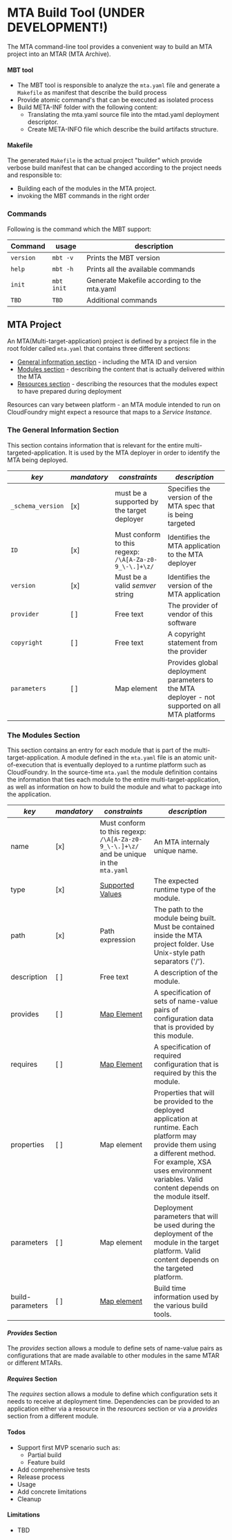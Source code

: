 # MTA Build Tool (UNDER DEVELOPMENT!)


The MTA command-line tool provides a convenient way to build an MTA project into an MTAR (MTA Archive). 
 

#### MBT tool

- The MBT tool is responsible to analyze the `mta.yaml` file and generate a `Makefile` as manifest that describe the build process 
- Provide atomic command's that can be executed as isolated process
- Build META-INF folder with the following content:
  - Translating the mta.yaml source file into the mtad.yaml deployment descriptor.
  - Create META-INFO file which describe the build artifacts structure.
 
  
#### Makefile  

The generated `Makefile` is the actual project "builder" which provide verbose build manifest that can be changed according to the project needs and responsible to:
- Building each of the modules in the MTA project.
- invoking the MBT commands in the right order

### Commands <a id='commands'></a>

Following is the command which the MBT support:


| Command | usage      | description                                            |
| ------  | ------     |  ----------                                            |
| `version` | `mbt -v`     | Prints the MBT version                                 |
| `help`    | `mbt -h`     | Prints all the available commands                      | 
| `init`    | `mbt init`   | Generate Makefile according to the mta.yaml            |
| `TBD `    | `TBD`        | Additional commands


## MTA Project

An MTA(Multi-target-application) project is defined by a project file in the root folder called `mta.yaml` that contains three different sections:

   * [General information section](#general) - including the MTA ID and version
   * [Modules section](#modules) - describing the content that is actually delivered within the MTA
   * [Resources section](#resources) - describing the resources that the modules expect to have prepared during deployment

Resources can vary between platform - an MTA module intended to run on CloudFoundry might expect a resource
that maps to a _Service Instance_.

### The General Information Section <a id='general'></a>

This section contains information that is relevant for the entire multi-targeted-application. It is used by the MTA deployer
in order to identify the MTA being deployed.

|*key*|*mandatory*|*constraints*|*description*|
| --- | --- | --- | --- |
|`_schema_version`|[x]|must be a supported by the target deployer|Specifies the version of the MTA spec that is being targeted|
|`ID`|[x]|Must conform to this regexp: `/\A[A-Za-z0-9_\-\.]+\z/`|Identifies the MTA application to the MTA deployer|
|`version`|[x]|Must be a valid _semver_ string|Identifies the version of the MTA application|
|`provider`|[ ]|Free text|The provider of vendor of this software|
|`copyright`|[ ]|Free text|A copyright statement from the provider|
|`parameters`|[ ]|Map element|Provides global deployment parameters to the MTA deployer - not supported on all MTA platforms|


### The Modules Section <a id='modules'></a>

This section contains an entry for each module that is part of the multi-target-application. A module defined in the `mta.yaml` file
is an atomic unit-of-execution that is eventually deployed to a runtime platform such as CloudFoundry. In the source-time `mta.yaml`
the module definition contains the information that ties each module to the entire multi-target-application, as well as information on
how to build the module and what to package into the application.

|*key*|*mandatory*|*constraints*|*description*|
| --- | --- | --- | --- |
|name|[x]|Must conform to this regexp: `/\A[A-Za-z0-9_\-\.]+\z/` and be unique in the `mta.yaml`|An MTA internaly unique name.|
|type|[x]|[Supported Values](#module-types)|The expected runtime type of the module.|
|path|[x]|Path expression|The path to the module being built. Must be contained inside the MTA project folder. Use Unix-style path separators ('/').|
|description|[ ]|Free text|A description of the module.|
|provides|[ ]|[Map Element](#provides)|A specification of sets of name-value pairs of configuration data that is provided by this module.|
|requires|[ ]|[Map Element](#requires)|A specification of required configuration that is required by this the module.|
|properties|[ ]|Map element|Properties that will be provided to the deployed application at runtime. Each platform may provide them using a different method. For example, XSA uses environment variables. Valid content depends on the module itself. |
|parameters|[ ]|Map element|Deployment parameters that will be used during the deployment of the module in the target platform. Valid content depends on the targeted platform.|
|build-parameters|[ ]|[Map element](#builders)|Build time information used by the various build tools.|


#### _Provides_ Section <a id='provides'></a>

The _provides_ section allows a module to define sets of name-value pairs as configurations that are made available to other modules in the same MTAR or different MTARs.

#### _Requires_ Section <a id='requires'></a>

The _requires_ section allows a module to define which configuration sets it needs to receive at deployment time. Dependencies can be provided to an application either via a resource in the _resources_ section or via a _provides_ section from a different module.


#### Todos

 - Support first MVP scenario such as:
    - Partial build
    - Feature build
 - Add comprehensive tests
 - Release process
 - Usage
 - Add concrete limitations
 - Cleanup
 
 
 #### Limitations
 
   - TBD
 
 